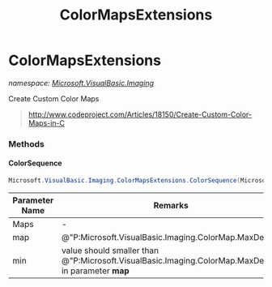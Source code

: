 ﻿---
title: ColorMapsExtensions
---

# ColorMapsExtensions
_namespace: [Microsoft.VisualBasic.Imaging](N-Microsoft.VisualBasic.Imaging.html)_

Create Custom Color Maps

> http://www.codeproject.com/Articles/18150/Create-Custom-Color-Maps-in-C


### Methods

#### ColorSequence
```csharp
Microsoft.VisualBasic.Imaging.ColorMapsExtensions.ColorSequence(Microsoft.VisualBasic.Imaging.ColorMapsExtensions.MapsFunc,Microsoft.VisualBasic.Imaging.ColorMap,System.Int32)
```


|Parameter Name|Remarks|
|--------------|-------|
|Maps|-|
|map|@"P:Microsoft.VisualBasic.Imaging.ColorMap.MaxDepth"|
|min|value should smaller than @"P:Microsoft.VisualBasic.Imaging.ColorMap.MaxDepth" in parameter **map**|



